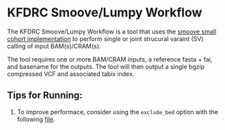 # KFDRC Smoove/Lumpy Workflow
The KFDRC Smoove/Lumpy Workflow is a tool that uses the [smoove small cohort implementation](https://github.com/brentp/smoove#small-cohorts-n---40)
to perform single or joint strucural varaint (SV) calling of input BAM(s)/CRAM(s).

The tool requires one or more BAM/CRAM inputs, a reference fasta + fai, and basename for the outputs.
The tool will then output a single bgzip compressed VCF and associated tabix index.

## Tips for Running:
1. To improve performace, consider using the `exclude_bed` option with the following [file](https://github.com/hall-lab/speedseq/blob/master/annotations/exclude.cnvnator_100bp.GRCh38.20170403.bed).
